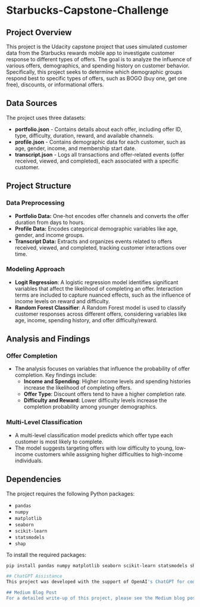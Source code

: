 # Starbucks-Capstone-Challenge

## Project Overview

This project is the Udacity capstone project that uses simulated customer data from the Starbucks rewards mobile app to investigate customer response to different types of offers. The goal is to analyze the influence of various offers, demographics, and spending history on customer behavior. Specifically, this project seeks to determine which demographic groups respond best to specific types of offers, such as BOGO (buy one, get one free), discounts, or informational offers.

## Data Sources

The project uses three datasets:
- **portfolio.json** - Contains details about each offer, including offer ID, type, difficulty, duration, reward, and available channels.
- **profile.json** - Contains demographic data for each customer, such as age, gender, income, and membership start date.
- **transcript.json** - Logs all transactions and offer-related events (offer received, viewed, and completed), each associated with a specific customer.

## Project Structure

### Data Preprocessing
- **Portfolio Data:** One-hot encodes offer channels and converts the offer duration from days to hours.
- **Profile Data:** Encodes categorical demographic variables like age, gender, and income groups.
- **Transcript Data:** Extracts and organizes events related to offers received, viewed, and completed, tracking customer interactions over time.

### Modeling Approach
- **Logit Regression**: A logistic regression model identifies significant variables that affect the likelihood of completing an offer. Interaction terms are included to capture nuanced effects, such as the influence of income levels on reward and difficulty.
- **Random Forest Classifier**: A Random Forest model is used to classify customer responses across different offers, considering variables like age, income, spending history, and offer difficulty/reward.

## Analysis and Findings

### Offer Completion
- The analysis focuses on variables that influence the probability of offer completion. Key findings include:
  - **Income and Spending**: Higher income levels and spending histories increase the likelihood of completing offers.
  - **Offer Type**: Discount offers tend to have a higher completion rate.
  - **Difficulty and Reward**: Lower difficulty levels increase the completion probability among younger demographics.

### Multi-Level Classification
- A multi-level classification model predicts which offer type each customer is most likely to complete.
- The model suggests targeting offers with low difficulty to young, low-income customers while assigning higher difficulties to high-income individuals.

## Dependencies

The project requires the following Python packages:
- `pandas`
- `numpy`
- `matplotlib`
- `seaborn`
- `scikit-learn`
- `statsmodels`
- `shap`

To install the required packages:
```bash
pip install pandas numpy matplotlib seaborn scikit-learn statsmodels shap

## ChatGPT Assistance
This project was developed with the support of OpenAI's ChatGPT for code explanation, README file creation, and analytical guidance. ChatGPT helped streamline and clarify the project documentation.

## Medium Blog Post
For a detailed write-up of this project, please see the Medium blog post here.